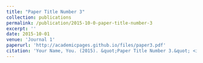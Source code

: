 ```yaml
---
title: "Paper Title Number 3"
collection: publications
permalink: /publication/2015-10-0-paper-title-number-3
excerpt: ''
date: 2015-10-01
venue: 'Journal 1'
paperurl: 'http://academicpages.github.io/files/paper3.pdf'
citation: 'Your Name, You. (2015). &quot;Paper Title Number 3.&quot; <i>Journal 1</i>. 1(3).'
---
```

